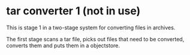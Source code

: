 # tar converter 1 (not in use)


This is stage 1 in a two-stage system for converting files in archives.

The first stage scans a tar file, picks out files that need to be converted, converts them and puts them in a objectstore.





